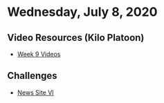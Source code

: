 Wednesday, July 8, 2020
====================
## Video Resources (Kilo Platoon)
* [Week 9 Videos](https://www.youtube.com/playlist?list=PLu0CiQ7bzwESms-mvdO37u2hnduY5JbXv)

Challenges
-----------
* [News Site VI](https://github.com/limaplatoon/news-site-VI)
